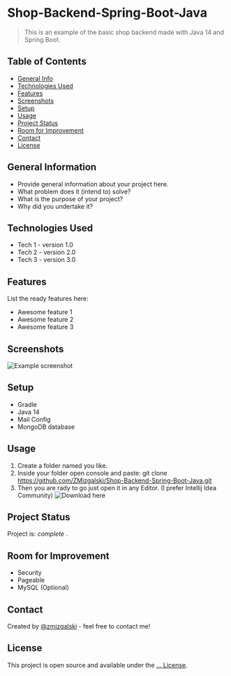 
# Shop-Backend-Spring-Boot-Java
> This is an example of the basic shop backend made with Java 14 and Spring Boot.

## Table of Contents
* [General Info](#general-information)
* [Technologies Used](#technologies-used)
* [Features](#features)
* [Screenshots](#screenshots)
* [Setup](#setup)
* [Usage](#usage)
* [Project Status](#project-status)
* [Room for Improvement](#room-for-improvement)
* [Contact](#contact)
* [License](#license)


## General Information
- Provide general information about your project here.
- What problem does it (intend to) solve?
- What is the purpose of your project?
- Why did you undertake it?
<!-- You don't have to answer all the questions - just the ones relevant to your project. -->


## Technologies Used
- Tech 1 - version 1.0
- Tech 2 - version 2.0
- Tech 3 - version 3.0


## Features
List the ready features here:
- Awesome feature 1
- Awesome feature 2
- Awesome feature 3


## Screenshots
![Example screenshot](./img/screenshot.png)

## Setup
- Gradle
- Java 14
- Mail Config
- MongoDB database


## Usage
1. Create a folder named you like.
2. Inside your folder open console and paste: git clone https://github.com/ZMizgalski/Shop-Backend-Spring-Boot-Java.git
3. Then you are rady to go just open it in any Editor. (I prefer Intellij Idea Community) ![Download here](https://www.jetbrains.com/idea/download/#section=windows)

## Project Status
Project is:  _complete_ .

## Room for Improvement
- Security
- Pageable
- MySQL (Optional)

## Contact
Created by [@zmizgalski](https://zmizgalski.github.io/) - feel free to contact me!

## License
This project is open source and available under the [... License](https://github.com/ZMizgalski/Shop-Backend-Spring-Boot-Java/blob/master/LICENSE).
